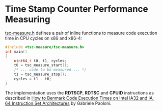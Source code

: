 # Time Stamp Counter Performance Measuring

[tsc-measure.h](https://github.com/scottt/tsc-measure/blob/master/tsc-measure.h) defines a pair of inline functions to measure code execution time in CPU cycles on x86 and x86-4:
```C
#include <tsc-measure/tsc-measure.h>
int main()
{
	uint64_t t0, t1, cycles;
	t0 = tsc_measure_start();
	/* ... code to be measured ... */
	t1 = tsc_measure_stop();
	cycles = t1 - t0;
}
```

The implementation uses the **RDTSCP**, **RDTSC** and **CPUID** instructions as described in
[How to Benmark Code Execution Times on Intel IA32 and IA-64 Instruction Set Architectures](http://www.intel.com/content/dam/www/public/us/en/documents/white-papers/ia-32-ia-64-benchmark-code-execution-paper.pdf) by Gabriele Paoloni.
